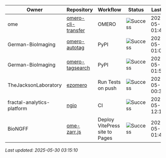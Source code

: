| Owner | Repository | Workflow | Status | Last Run | URL |
| ----- | ---------- | -------- | ------ | -------- | --- |
| ome | [omero-cli-transfer](https://github.com/ome/omero-cli-transfer) | OMERO | ![Success](https://img.shields.io/badge/Success-brightgreen) | 2025-05-30 01:40:03 | [15337289227](https://github.com/ome/omero-cli-transfer/actions/runs/15337289227) |
| German-BioImaging | [omero-autotag](https://github.com/German-BioImaging/omero-autotag) | PyPI | ![Success](https://img.shields.io/badge/Success-brightgreen) | 2025-05-30 01:01:48 | [15336806637](https://github.com/German-BioImaging/omero-autotag/actions/runs/15336806637) |
| German-BioImaging | [omero-tagsearch](https://github.com/German-BioImaging/omero-tagsearch) | PyPI | ![Success](https://img.shields.io/badge/Success-brightgreen) | 2025-05-30 01:52:04 | [15337434002](https://github.com/German-BioImaging/omero-tagsearch/actions/runs/15337434002) |
| TheJacksonLaboratory | [ezomero](https://github.com/TheJacksonLaboratory/ezomero) | Run Tests on push | ![Success](https://img.shields.io/badge/Success-brightgreen) | 2025-05-25 00:36:03 | [15232456855](https://github.com/TheJacksonLaboratory/ezomero/actions/runs/15232456855) |
| fractal-analytics-platform | [ngio](https://github.com/fractal-analytics-platform/ngio) | CI | ![Success](https://img.shields.io/badge/Success-brightgreen) | 2025-05-28 12:16:44 | [15299896320](https://github.com/fractal-analytics-platform/ngio/actions/runs/15299896320) |
| BioNGFF | [ome-zarr.js](https://github.com/BioNGFF/ome-zarr.js) | Deploy VitePress site to Pages | ![Success](https://img.shields.io/badge/Success-brightgreen) | 2025-05-30 01:40:18 | [15337292243](https://github.com/BioNGFF/ome-zarr.js/actions/runs/15337292243) |


*Last updated: 2025-05-30 03:15:10*